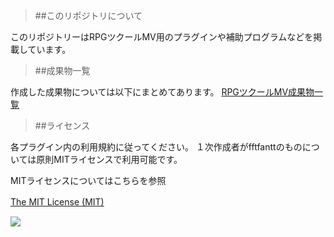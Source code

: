 > ##このリポジトリについて

このリポジトリーはRPGツクールMV用のプラグインや補助プログラムなどを掲載しています。


> ##成果物一覧

作成した成果物については以下にまとめてあります。
 [RPGツクールMV成果物一覧](https://github.com/fftfantt/RPGMakerMV/wiki/%E6%88%90%E6%9E%9C%E7%89%A9) 

> ##ライセンス

各プラグイン内の利用規約に従ってください。
１次作成者がfftfanttのものについては原則MITライセンスで利用可能です。

MITライセンスについてはこちらを参照

 [The MIT License (MIT)](http://opensource.org/licenses/mit-license.php) 
　　
　　

![](https://f4203963eb888c8f2e98ad9045f2b89e6c141ee1.googledrive.com/host/0BxiSZT-B8lvFOUFhVTF6VjNnUGc/GitHub_image/RPGMakerMV.png)
